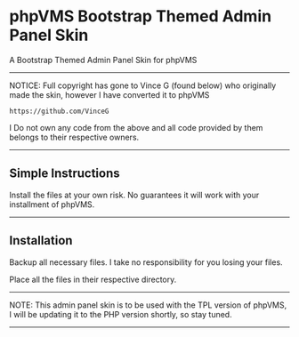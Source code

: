 # phpVMS Bootstrap Themed Admin Panel Skin
A Bootstrap Themed Admin Panel Skin for phpVMS

--------------------
NOTICE: Full copyright has gone to Vince G (found below) who originally made the skin, however I have converted it to phpVMS

	https://github.com/VinceG
    
    
I Do not own any code from the above and all code provided by them belongs to their respective owners.

----------------------
Simple Instructions
----------------------

Install the files at your own risk. 
No guarantees it will work with your installment of phpVMS.

----------------------
 Installation
----------------------

Backup all necessary files. I take no responsibility for you losing your files.

Place all the files in their respective directory.

----------------------

NOTE: This admin panel skin is to be used with the TPL version of phpVMS, I will be updating it to the PHP version shortly, so stay tuned.

----------------------
